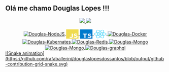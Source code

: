 ## Olá me chamo Douglas Lopes !!!

<div align="center">
  <a href="https://github.com/douglaslopesdossantos">
  <img height="150em" src="https://github-readme-stats.vercel.app/api?username=douglaslopesdossantos&show_icons=true&theme=Default&include_all_commits=true&count_private=true"/>
  <img height="150em" src="https://github-readme-stats.vercel.app/api/top-langs/?username=douglaslopesdossantos&layout=compact&langs_count=7&theme=Default"/>
</div>

<div align="center" style="display: inline_block"><br>
  <img align="center" alt="Douglas-NodeJS" height="30" width="40" src="https://cdn.jsdelivr.net/gh/devicons/devicon/icons/nodejs/nodejs-original.svg">
  <img align="center" alt="Douglas-Js" height="30" width="40" src="https://raw.githubusercontent.com/devicons/devicon/master/icons/javascript/javascript-plain.svg">
  <img align="center" alt="Douglas-Ts" height="30" width="40" src="https://raw.githubusercontent.com/devicons/devicon/master/icons/typescript/typescript-plain.svg">
  <img align="center" alt="Douglas-React" height="30" width="40" src="https://raw.githubusercontent.com/devicons/devicon/master/icons/react/react-original.svg">
  <img align="center" alt="Douglas-Docker" height="30" width="40" src="https://cdn.jsdelivr.net/gh/devicons/devicon/icons/docker/docker-original.svg">
  <img align="center" alt="Douglas-Kubernates" height="30" width="40" src="https://cdn.jsdelivr.net/gh/devicons/devicon/icons/kubernetes/kubernetes-plain.svg">
  <img align="center" alt="Douglas-Redis" height="30" width="40" src="https://cdn.jsdelivr.net/gh/devicons/devicon/icons/redis/redis-original.svg">
  <img align="center" alt="Douglas-Mongo" height="30" width="40" src="https://cdn.jsdelivr.net/gh/devicons/devicon/icons/mongodb/mongodb-original.svg">
  <img align="center" alt="Douglas-Mongo" height="30" width="40" src="https://cdn.jsdelivr.net/gh/devicons/devicon/icons/postgresql/postgresql-original.svg">
  <img align="center" alt="Douglas-graphql" height="30" width="40" src="https://cdn.jsdelivr.net/gh/devicons/devicon/icons/graphql/graphql-plain.svg">
</div>
<div>
  ![Snake animation](https://github.com/rafaballerini/douglaslopesdossantos/blob/output/github-contribution-grid-snake.svg)
</div>
